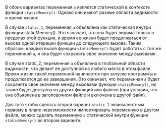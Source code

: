 В обоих вариантах переменная `a` является статической в контексте функции `staticMemory()`. Однако они имеют разные области видимости и время жизни:

В случае `static_1`, переменная `a` объявлена как статическая внутри функции staticMemory(). Это означает, что она будет видима только в пределах этой функции, и время ее жизни будет продолжаться от вызова одной итерации функции до следующего вызова. Таким образом, каждый вызов функции `staticMemory()` будет работать с той же переменной `a`, и она будет сохранять свое значение между вызовами.

В случае static_2, переменная `a` объявлена в глобальной области видимости, что делает ее доступной из любого места в этом файле. Время жизни такой переменной начинается при запуске программы и продолжается до ее завершения. Это означает, что переменная `a` будет сохранять свое значение между вызовами функции `staticMemory()`, но также будет доступна из других функций или файлов (при условии, что она объявлена в заголовочном файле и включена в другой файл).

Для того чтобы сделать второй вариант `static_2` эквивалентным первому в плане невозможности импортировать переменную в другом файле, можно сделать переменную `a` статической внутри функции `staticMemory()` во втором варианте.
